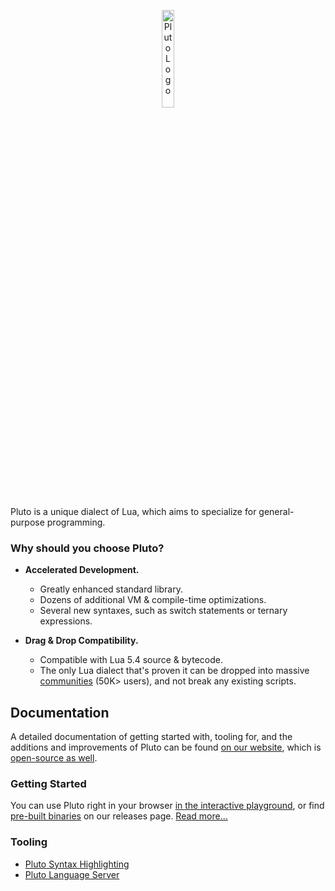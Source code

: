 <p align='center'>
  <img alt="Pluto Logo" width="20%" src="https://avatars.githubusercontent.com/u/108627128" /><br>
</p>
Pluto is a unique dialect of Lua, which aims to specialize for general-purpose programming.

### Why should you choose Pluto?
- **Accelerated Development.**
  - Greatly enhanced standard library.
  - Dozens of additional VM & compile-time optimizations.
  - Several new syntaxes, such as switch statements or ternary expressions.

- **Drag & Drop Compatibility.**
  - Compatible with Lua 5.4 source & bytecode.
  - The only Lua dialect that's proven it can be dropped into massive [communities](https://stand.gg/) (50K> users), and not break any existing scripts.

## Documentation

A detailed documentation of getting started with, tooling for, and the additions and improvements of Pluto can be found [on our website](https://plutolang.github.io/docs/Introduction), which is [open-source as well](https://github.com/PlutoLang/plutolang.github.io).

### Getting Started

You can use Pluto right in your browser [in the interactive playground](https://plutolang.github.io/web/), or find [pre-built binaries](https://github.com/PlutoLang/Pluto/releases) on our releases page. [Read more...](https://pluto-lang.org/docs/Getting%20Started)

### Tooling

- [Pluto Syntax Highlighting](https://github.com/PlutoLang/Syntax-Highlighting)
- [Pluto Language Server](https://github.com/PlutoLang/pluto-language-server)
